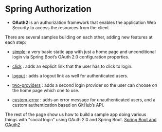 
#  Spring Authorization

* **OAuth2** is an authorization framework that enables the application Web Security to access the resources from the client.

There are several samples building on each other, adding new features at each step:

* [simple](https://spring.io/guides/tutorials/spring-boot-oauth2/#_social_login_simple): a very basic static app with just a home page and unconditional login via Spring Boot’s OAuth 2.0 configuration properties.

* [click](https://spring.io/guides/tutorials/spring-boot-oauth2/#_social_login_click) : adds an explicit link that the user has to click to login.

* [logout](https://spring.io/guides/tutorials/spring-boot-oauth2/#_social_login_logout) : adds a logout link as well for authenticated users.

* [two-providers](https://spring.io/guides/tutorials/spring-boot-oauth2/#_social_login_two_providers) :  adds a second login provider so the user can choose on the home page which one to use.

* [custom-error](https://spring.io/guides/tutorials/spring-boot-oauth2/#_social_login_custom_error) : adds an error message for unauthenticated users, and a custom authentication based on GitHub’s API.


The rest of the page show us how to build a sample app doing various things with "social login" using OAuth 2.0 and Spring Boot. [Spring Boot and OAuth2](https://spring.io/guides/tutorials/spring-boot-oauth2/)